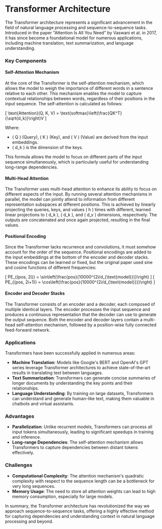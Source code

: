 # Transformer Architecture

The Transformer architecture represents a significant advancement in the field of natural language processing and sequence-to-sequence tasks. Introduced in the paper "Attention Is All You Need" by Vaswani et al. in 2017, it has since become a foundational model for numerous applications, including machine translation, text summarization, and language understanding.

### Key Components

#### **Self-Attention Mechanism**

At the core of the Transformer is the self-attention mechanism, which allows the model to weigh the importance of different words in a sentence relative to each other. This mechanism enables the model to capture contextual relationships between words, regardless of their positions in the input sequence. The self-attention is calculated as follows:

\[ \text{Attention}(Q, K, V) = \text{softmax}\left(\frac{QK^T}{\sqrt{d_k}}\right)V \]

Where:
- \( Q \) (Query), \( K \) (Key), and \( V \) (Value) are derived from the input embeddings.
- \( d_k \) is the dimension of the keys.

This formula allows the model to focus on different parts of the input sequence simultaneously, which is particularly useful for understanding long-range dependencies.

#### **Multi-Head Attention**

The Transformer uses multi-head attention to enhance its ability to focus on different aspects of the input. By running several attention mechanisms in parallel, the model can jointly attend to information from different representation subspaces at different positions. This is achieved by linearly projecting the queries, keys, and values \( h \) times with different, learned linear projections to \( d_k \), \( d_k \), and \( d_v \) dimensions, respectively. The outputs are concatenated and once again projected, resulting in the final values.

#### **Positional Encoding**

Since the Transformer lacks recurrence and convolutions, it must somehow account for the order of the sequence. Positional encodings are added to the input embeddings at the bottom of the encoder and decoder stacks. These encodings can be learned or fixed, but the original paper used sine and cosine functions of different frequencies:

\[ PE_{(pos, 2i)} = \sin\left(\frac{pos}{10000^{2i/d_{\text{model}}}}\right) \]
\[ PE_{(pos, 2i+1)} = \cos\left(\frac{pos}{10000^{2i/d_{\text{model}}}}\right) \]

#### **Encoder and Decoder Stacks**

The Transformer consists of an encoder and a decoder, each composed of multiple identical layers. The encoder processes the input sequence and produces a continuous representation that the decoder can use to generate the output sequence. Both the encoder and decoder layers contain a multi-head self-attention mechanism, followed by a position-wise fully connected feed-forward network.

### Applications

Transformers have been successfully applied in numerous areas:
- **Machine Translation**: Models like Google's BERT and OpenAI's GPT series leverage Transformer architectures to achieve state-of-the-art results in translating text between languages.
- **Text Summarization**: Transformers can generate concise summaries of longer documents by understanding the key points and their relationships.
- **Language Understanding**: By training on large datasets, Transformers can understand and generate human-like text, making them valuable in chatbots and virtual assistants.

### Advantages

- **Parallelization**: Unlike recurrent models, Transformers can process all input tokens simultaneously, leading to significant speedups in training and inference.
- **Long-range Dependencies**: The self-attention mechanism allows Transformers to capture dependencies between distant tokens effectively.

### Challenges

- **Computational Complexity**: The attention mechanism's quadratic complexity with respect to the sequence length can be a bottleneck for very long sequences.
- **Memory Usage**: The need to store all attention weights can lead to high memory consumption, especially for large models.

In summary, the Transformer architecture has revolutionized the way we approach sequence-to-sequence tasks, offering a highly effective method for capturing dependencies and understanding context in natural language processing and beyond.
